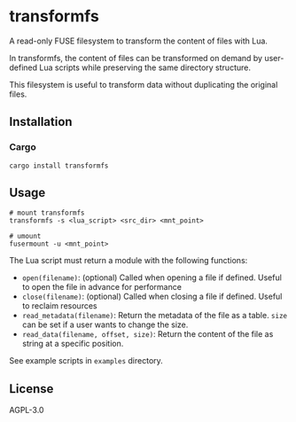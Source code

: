 # transformfs

A read-only FUSE filesystem to transform the content of files with Lua.

In transformfs, the content of files can be transformed on demand by user-defined Lua scripts
while preserving the same directory structure.

This filesystem is useful to transform data without duplicating the original files.

## Installation

### Cargo

```shell
cargo install transformfs
```


## Usage

``` shell
# mount transformfs
transformfs -s <lua_script> <src_dir> <mnt_point>

# umount
fusermount -u <mnt_point>
```

The Lua script must return a module with the following functions:
- `open(filename)`: (optional) Called when opening a file if defined. Useful to open the file in advance for performance
- `close(filename)`: (optional) Called when closing a file if defined. Useful to reclaim resources
- `read_metadata(filename)`: Return the metadata of the file as a table. `size` can be set if a user wants to change the size.
- `read_data(filename, offset, size)`: Return the content of the file as string at a specific position.

See example scripts in `examples` directory.


## License

AGPL-3.0

